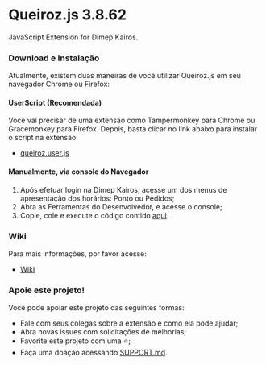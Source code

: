 # Queiroz.js 3.8.62
JavaScript Extension for Dimep Kairos.

### Download e Instalação

Atualmente, existem duas maneiras de você utilizar Queiroz.js em seu navegador Chrome ou Firefox:

#### UserScript (Recomendada)

Você vai precisar de uma extensão como Tampermonkey para Chrome ou Gracemonkey para Firefox. 
Depois, basta clicar no link abaixo para instalar o script na extensão:
* [queiroz.user.js](queiroz.user.js?raw=true)

#### Manualmente, via console do Navegador

1. Após efetuar login na Dimep Kairos, acesse um dos menus de apresentação dos horários: Ponto ou Pedidos;
2. Abra as Ferramentas do Desenvolvedor, e acesse o console;
3. Copie, cole e execute o código contido [aqui](dist/queiroz.min.js?raw=true).

### Wiki

Para mais informações, por favor acesse:

* [Wiki](https://github.com/viniciusknob/queiroz.js/wiki)

### Apoie este projeto!

Você pode apoiar este projeto das seguintes formas:

* Fale com seus colegas sobre a extensão e como ela pode ajudar;
* Abra novas issues com solicitações de melhorias;
* Favorite este projeto com uma :star:;
* Faça uma doação acessando [SUPPORT.md](SUPPORT.md).
